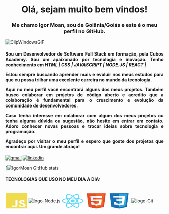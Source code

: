 <h1 align="center">Olá, sejam muito bem vindos! </h1>



<h3 align="center">Me chamo Igor Moan, sou de Goiânia/Goiás e este é o meu perfil no GitHub.</h3> 

![ClipWindowsGIF](https://user-images.githubusercontent.com/99763243/170712683-82a5e519-d5b9-4b41-8d8e-1d68cd6287bb.gif)
<br>

<h4 align="justify">Sou um Desenvolvedor de Software Full Stack em formação, pela Cubos Academy. Sou um apaixonado por tecnologia e inovação. 
Tenho conhecimento em  <i> HTML | CSS | JAVASCRIPT | NODE.JS | REACT |</i>

Estou sempre buscando aprender mais e evoluir nos meus estudos para que eu possa trilhar uma excelente carreira no mundo da tecnologia.

Aqui no meu perfil você encontrará alguns dos meus projetos. Também busco colaborar em projetos de código aberto e acredito que a colaboração é fundamental para o crescimento e evolução da comunidade de desenvolvedores.

Caso tenha interesse em colaborar com algum dos meus projetos ou tenha alguma dúvida ou sugestão, não hesite em entrar em contato. Adoro conhecer novas pessoas e trocar ideias sobre tecnologia e programação.

Agradeço por visitar o meu perfil e espero que goste dos projetos que encontrar aqui. Um grande abraço!</h4> 



[![gmail](https://img.shields.io/badge/Gmail-D14836?style=for-the-badge&logo=gmail&logoColor=white)](https://mail.google.com/mail/u/0/#inbox)
[![linkedin](https://img.shields.io/badge/LinkedIn-0077B5?style=for-the-badge&logo=linkedin&logoColor=white)](https://www.linkedin.com/in/igor-moan/)

[![IgorMoan GitHub stats](https://github-readme-stats.vercel.app/api?username=igormoan&show_icons=true&theme=highcontrast)

<h4>TECNOLOGIAS QUE USO NO MEU DIA A DIA:</h4>

<div style="display: inline_block"><br>
  <img align="center" alt="logo-Js" height="50" width="70" src="https://raw.githubusercontent.com/devicons/devicon/master/icons/javascript/javascript-plain.svg">
  <img align="center" alt="logo-Node.js" height="50" width="70" src="https://cdn.jsdelivr.net/gh/devicons/devicon/icons/nodejs/nodejs-original.svg">
  <img align="center" alt="logo-React" height="50" width="70" src="https://raw.githubusercontent.com/devicons/devicon/master/icons/react/react-original.svg">
  <img align="center" alt="logo-HTML" height="50" width="70" src="https://raw.githubusercontent.com/devicons/devicon/master/icons/html5/html5-original.svg">
  <img align="center" alt="logo-CSS" height="50" width="70" src="https://raw.githubusercontent.com/devicons/devicon/master/icons/css3/css3-original.svg">
  <img align="center" alt="logo-Git" height="50" width="70" src="https://cdn.jsdelivr.net/gh/devicons/devicon/icons/git/git-plain-wordmark.svg">
</div>










